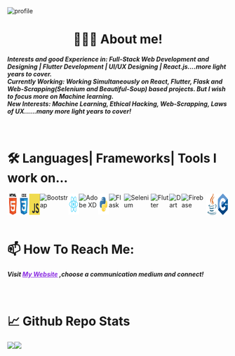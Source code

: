 <img height="500" src="https://raw.githubusercontent.com/toHarsh/toHarsh.github.io/main/static/images/bg-4.png" alt="profile">

<h1 style="text-align: center;">👨🏻‍💻 About me!</h1>
<h5>Interests and good Experience in: Full-Stack Web Development and Designing | Flutter Development | UI/UX Designing | React.js....more light years to cover.
    <br>
    Currently Working:
    Working Simultaneously on React, Flutter, Flask and Web-Scrapping(Selenium and Beautiful-Soup) based projects. But I wish to focus more on Machine learning. 
    <br>New Interests: Machine Learning, Ethical Hacking, Web-Scrapping, Laws of UX......many more light years to cover!</h5>
    
<br><h1>🛠️ Languages| Frameworks| Tools I work on...</h1>
<div style="display:flex;">
  <a><img height="48" src="https://raw.githubusercontent.com/github/explore/80688e429a7d4ef2fca1e82350fe8e3517d3494d/topics/html/html.png" alt="Html"></a>
  <a><img height="48" src="https://raw.githubusercontent.com/github/explore/80688e429a7d4ef2fca1e82350fe8e3517d3494d/topics/css/css.png" alt="CSS"></a>
  <a><img height="48" src="https://raw.githubusercontent.com/github/explore/80688e429a7d4ef2fca1e82350fe8e3517d3494d/topics/javascript/javascript.png" alt="JavaScript"></a>
  <a><img height="48" src="https://download.logo.wine/logo/Bootstrap_(front-end_framework)/Bootstrap_(front-end_framework)-Logo.wine.png" alt="Bootstrap"></a>
  <a><img height="48" src="https://raw.githubusercontent.com/github/explore/80688e429a7d4ef2fca1e82350fe8e3517d3494d/topics/react/react.png" alt="React-js"></a>
  <a><img height="48" src="https://upload.wikimedia.org/wikipedia/commons/thumb/c/c2/Adobe_XD_CC_icon.svg/1200px-Adobe_XD_CC_icon.svg.png" alt="Adobe XD"></a>
  <!-- <a><img style="width:3rem;margin-left: 0.6rem;" src="https://i.pinimg.com/originals/18/f1/72/18f1727873924ba58fde1f739d11b77b.png" alt="Figma"></a> -->
  <a><img height="48" src="https://raw.githubusercontent.com/github/explore/80688e429a7d4ef2fca1e82350fe8e3517d3494d/topics/python/python.png" alt="Python"></a>
  <a><img height="48" src="https://flask-training-courses.uk/images/flask-logo.png" alt="Flask"></a>
  <a><img height="48" src="https://www.selenium.dev/images/selenium_logo_square_green.png" alt="Selenium"></a>
  <a><img height="48" src="https://toharsh.github.io/static/images/flutter.png" alt="Flutter"></a>
  <a><img height="48" src="https://toharsh.github.io/static/images/dart.jpg" alt="Dart"></a>
  <a><img height="48" src="https://img.icons8.com/color/452/firebase.png" alt="Firebase"></a>
  <a><img height="48" src="https://raw.githubusercontent.com/github/explore/80688e429a7d4ef2fca1e82350fe8e3517d3494d/topics/java/java.png" alt="java"></a>
  <a><img height="48" src="https://raw.githubusercontent.com/github/explore/80688e429a7d4ef2fca1e82350fe8e3517d3494d/topics/cpp/cpp.png" alt="cpp"></a>

</div>

<div>
<br><h1>📫 How To Reach Me:</h1>
<h5>Visit <a href="https://toharsh.github.io/" target="_blank" style="color: blueviolet;">My Website</a> ,choose a communication medium and connect!</h5>
</div>

<br><h1>📈 Github Repo Stats</h1>
<div style="display:flex;">
<img align="left" src="https://github-readme-stats.vercel.app/api/?username=toHarsh&bg_color=171717&text_color=ffffff&icon_color=71E8F1" />
<img align="left" src="https://github-readme-stats.vercel.app/api/top-langs/?username=toHarsh&layout=compact&bg_color=171717&text_color=ffffff&icon_color=71E8F1" />
</div>



